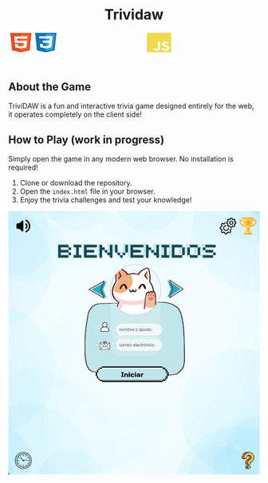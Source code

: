 

<body>
    <header>
        <h1>Trividaw</h1>
        <img align="left" alt="HTML" height="40" width="50" src="https://raw.githubusercontent.com/devicons/devicon/master/icons/html5/html5-original.svg">
        <img align="left" alt="CSS" height="40" width="50" src="https://raw.githubusercontent.com/devicons/devicon/master/icons/css3/css3-original.svg">
        <img align="center" alt="Js" height="40" width="50" src="https://raw.githubusercontent.com/devicons/devicon/master/icons/javascript/javascript-plain.svg">
    </header>
    <section>
        <h2>About the Game</h2>
        <p>TriviDAW is a fun and interactive trivia game designed entirely for the web, it operates completely on the client side!</p>
    </section>
    <section>
        <h2>How to Play (work in progress)</h2>
        <p>Simply open the game in any modern web browser. No installation is required!</p>
        <ol>
            <li>Clone or download the repository.</li>
            <li>Open the <code>index.html</code> file in your browser.</li>
            <li>Enjoy the trivia challenges and test your knowledge!</li>
        </ol>
    </section>
    <section>
      <img src="https://raw.githubusercontent.com/f47iw4/Trividaw/refs/heads/main/trividaw/img/imagen%20de%20login-muestra.png">
    </section>
</body>
</html>
